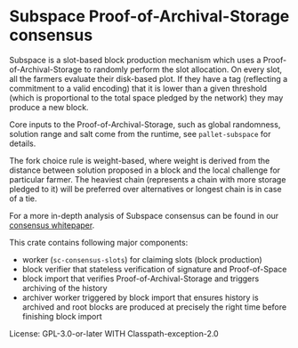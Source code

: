 # Subspace Proof-of-Archival-Storage consensus

Subspace is a slot-based block production mechanism which uses a Proof-of-Archival-Storage to randomly perform the slot
allocation. On every slot, all the farmers evaluate their disk-based plot. If they have a tag (reflecting a commitment
to a valid encoding) that it is lower than a given threshold (which is proportional to the total space pledged by the
network) they may produce a new block.

Core inputs to the Proof-of-Archival-Storage, such as global randomness, solution range and salt come from the runtime,
see `pallet-subspace` for details.

The fork choice rule is weight-based, where weight is derived from the distance between solution proposed in a block and
the local challenge for particular farmer. The heaviest chain (represents a chain with more storage pledged to it)
will be preferred over alternatives or longest chain is in case of a tie.

For a more in-depth analysis of Subspace consensus can be found in our
[consensus whitepaper](https://subspace.network/news/subspace-network-whitepaper).

This crate contains following major components:
* worker (`sc-consensus-slots`) for claiming slots (block production)
* block verifier that stateless verification of signature and Proof-of-Space
* block import that verifies Proof-of-Archival-Storage and triggers archiving of the history
* archiver worker triggered by block import that ensures history is archived and root blocks are produced at precisely 
  the right time before finishing block import

License: GPL-3.0-or-later WITH Classpath-exception-2.0
